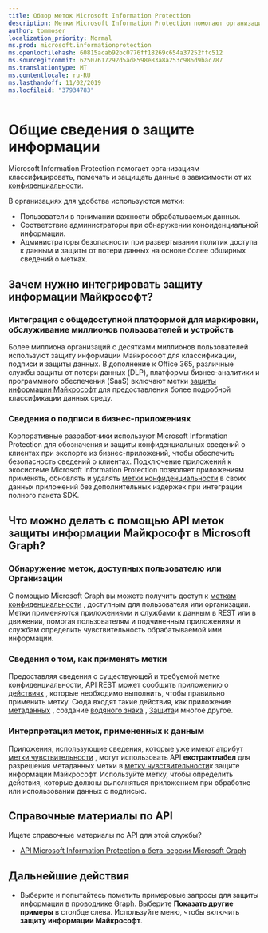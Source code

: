 ```yaml
---
title: Обзор меток Microsoft Information Protection
description: Метки Microsoft Information Protection помогают организациям классифицировать, помечать и защищать данные на основе меток конфиденциальности центра безопасности и соответствия требованиям Office 365.
author: tommoser
localization_priority: Normal
ms.prod: microsoft.informationprotection
ms.openlocfilehash: 60815acab92bc0776ff18269c654a37252ffc512
ms.sourcegitcommit: 62507617292d5ad8598e83a8a253c986d9bac787
ms.translationtype: MT
ms.contentlocale: ru-RU
ms.lasthandoff: 11/02/2019
ms.locfileid: "37934783"
---
```

# <a name="information-protection-overview"></a>Общие сведения о защите информации

Microsoft Information Protection помогает организациям классифицировать, помечать и защищать данные в зависимости от их [конфиденциальности](https://docs.microsoft.com/Office365/SecurityCompliance/sensitivity-labels). 

В организациях для удобства используются метки:

* Пользователи в понимании важности обрабатываемых данных.
* Соответствие администраторы при обнаружении конфиденциальной информации. 
* Администраторы безопасности при развертывании политик доступа к данным и защиты от потери данных на основе более обширных сведений о метках.

## <a name="why-integrate-microsoft-information-protection"></a>Зачем нужно интегрировать защиту информации Майкрософт? 

### <a name="integrate-with-the-ubiquitous-labeling-platform-servicing-millions-of-users-and-devices"></a>Интеграция с общедоступной платформой для маркировки, обслуживание миллионов пользователей и устройств

Более миллиона организаций с десятками миллионов пользователей используют защиту информации Майкрософт для классификации, подписи и защиты данных.  В дополнение к Office 365, различные службы защиты от потери данных (DLP), платформы бизнес-аналитики и программного обеспечения (SaaS) включают метки [защиты информации Майкрософт](https://www.microsoft.com/en-us/security/technology/information-protection) для предоставления более подробной классификации данных среду. 

### <a name="label-information-in-line-of-business-applications"></a>Сведения о подписи в бизнес-приложениях

Корпоративные разработчики используют Microsoft Information Protection для обозначения и защиты конфиденциальных сведений о клиентах при экспорте из бизнес-приложений, чтобы обеспечить безопасность сведений о клиентах. Подключение приложений к экосистеме Microsoft Information Protection позволяет приложениям применять, обновлять и удалять [метки конфиденциальности](https://docs.microsoft.com/Office365/SecurityCompliance/sensitivity-labels) в своих данных приложений без дополнительных издержек при интеграции полного пакета SDK.

## <a name="what-can-i-do-with-microsoft-information-protection-label-apis-in-microsoft-graph"></a>Что можно делать с помощью API меток защиты информации Майкрософт в Microsoft Graph? 

### <a name="discover-labels-available-to-a-user-or-organization"></a>Обнаружение меток, доступных пользователю или Организации

С помощью Microsoft Graph вы можете получить доступ к [меткам конфиденциальности](/graph/api/informationprotectionlabel.md?view=graph-rest-beta) , доступным для пользователя или организации. Метки применяются приложениями и службами к данным в REST или в движении, помогая пользователям и подчиненным приложениям и службам определить чувствительность обрабатываемой ими информации.

### <a name="understand-how-to-apply-labels"></a>Сведения о том, как применять метки

Предоставляя сведения о существующей и требуемой метке конфиденциальности, API REST может сообщить приложению о [действиях](/graph/api/resources/informationProtectionActions.md?view=graph-rest-beta) , которые необходимо выполнить, чтобы правильно применить метку. Сюда входят такие действия, как приложение [метаданных](/graph/api/resources/metadataaction.md?view=graph-rest-beta) , создание [водяного знака](/graph/api/resources/addwatermarkaction.md?view=graph-rest-beta) , [Защита](/graph/api/resources/protectByTemplateAction.md?view=graph-rest-beta)и многое другое.

### <a name="interpret-labels-applied-to-data"></a>Интерпретация меток, примененных к данным

Приложения, использующие сведения, которые уже имеют атрибут [метки чувствительности](/graph/api/resources/metadataaction.md?view=graph-rest-beta) , могут использовать API **екстрактлабел** для разрешения метаданных метки в [метку чувствительности](/graph/api/resources/informationprotectionlabel.md?view=graph-rest-beta)к защите информации Майкрософт. Используйте метку, чтобы определить действия, которые должны выполняться приложением при обработке или использовании данных с подписью. 

## <a name="api-reference"></a>Справочные материалы по API

Ищете справочные материалы по API для этой службы?

- [API Microsoft Information Protection в бета-версии Microsoft Graph](/graph/api/resources/information-protection-overview?view=graph-rest-beta)

## <a name="next-steps"></a>Дальнейшие действия

- Выберите и попытайтесь пометить примеровые запросы для защиты информации в [проводнике Graph](https://developer.microsoft.com/graph/graph-explorer). Выберите **Показать другие примеры** в столбце слева. Используйте меню, чтобы включить **защиту информации Майкрософт**.
